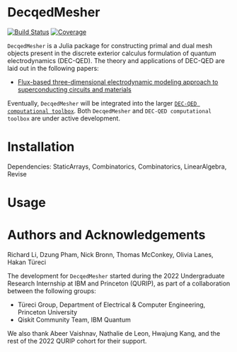 # DecqedMesher

[![Build Status](https://github.com/richarddengli/DecqedMesher/actions/workflows/CI.yml/badge.svg?branch=main)](https://github.com/richarddengli/DecqedMesher/actions/workflows/CI.yml?query=branch%3Amain)
[![Coverage](https://codecov.io/gh/richarddengli/DecqedMesher/branch/main/graph/badge.svg)](https://codecov.io/gh/richarddengli/DecqedMesher)

``DecqedMesher`` is a Julia package for constructing primal and dual mesh objects present in the discrete exterior calculus formulation of quantum electrodynamics (DEC-QED). The theory and applications of DEC-QED are laid out in the following papers:
- [Flux-based three-dimensional electrodynamic modeling approach to superconducting circuits and materials](https://journals.aps.org/pra/abstract/10.1103/PhysRevA.107.053704)

Eventually, ``DecqedMesher`` will be integrated into the larger [``DEC-QED computational toolbox``](https://github.com/dnpham23/DEC-QED). Both ``DecqedMesher`` and ``DEC-QED computational toolbox`` are under active development.

# Installation

Dependencies: 
StaticArrays, Combinatorics, Combinatorics, LinearAlgebra, Revise

# Usage


# Authors and Acknowledgements
Richard Li, Dzung Pham, Nick Bronn, Thomas McConkey, Olivia Lanes, Hakan Türeci

The development for ``DecqedMesher`` started during the 2022 Undergraduate Research Internship at IBM and Princeton (QURIP), as part of a collaboration between the following groups:
- Türeci Group, Department of Electrical & Computer Engineering, Princeton University
- Qiskit Community Team, IBM Quantum

We also thank Abeer Vaishnav, Nathalie de Leon, Hwajung Kang, and the rest of the 2022 QURIP cohort for their support.
